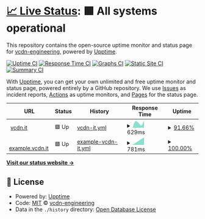 # [📈 Live Status](https://status.vcdn.it): <!--live status--> **🟩 All systems operational**

This repository contains the open-source uptime monitor and status page for [vcdn-engineering](https://status.vcdn.it), powered by [Upptime](https://github.com/upptime/upptime).

[![Uptime CI](https://github.com/koj-co/upptime/workflows/Uptime%20CI/badge.svg)](https://github.com/koj-co/upptime/actions?query=workflow%3A%22Uptime+CI%22)
[![Response Time CI](https://github.com/koj-co/upptime/workflows/Response%20Time%20CI/badge.svg)](https://github.com/koj-co/upptime/actions?query=workflow%3A%22Response+Time+CI%22)
[![Graphs CI](https://github.com/koj-co/upptime/workflows/Graphs%20CI/badge.svg)](https://github.com/koj-co/upptime/actions?query=workflow%3A%22Graphs+CI%22)
[![Static Site CI](https://github.com/koj-co/upptime/workflows/Static%20Site%20CI/badge.svg)](https://github.com/koj-co/upptime/actions?query=workflow%3A%22Static+Site+CI%22)
[![Summary CI](https://github.com/koj-co/upptime/workflows/Summary%20CI/badge.svg)](https://github.com/koj-co/upptime/actions?query=workflow%3A%22Summary+CI%22)

With [Upptime](https://upptime.js.org), you can get your own unlimited and free uptime monitor and status page, powered entirely by a GitHub repository. We use [Issues](https://github.com/vcdn-engineering/status/issues) as incident reports, [Actions](https://github.com/vcdn-engineering/status/actions) as uptime monitors, and [Pages](https://status.vcdn.it) for the status page.

<!--start: status pages-->
<!-- This summary is generated by Upptime (https://github.com/upptime/upptime) -->
<!-- Do not edit this manually, your changes will be overwritten -->
<!-- prettier-ignore -->
| URL | Status | History | Response Time | Uptime |
| --- | ------ | ------- | ------------- | ------ |
| <img alt="" src="https://favicons.githubusercontent.com/vcdn.it" height="13"> [vcdn.it](https://vcdn.it) | 🟩 Up | [vcdn-it.yml](https://github.com/vcdn-engineering/status/commits/master/history/vcdn-it.yml) | <details><summary><img alt="Response time graph" src="./graphs/vcdn-it/response-time-week.png" height="20"> 629ms</summary><br><a href="https://status.vcdn.it/history/vcdn-it"><img alt="Response time 629" src="https://img.shields.io/endpoint?url=https%3A%2F%2Fraw.githubusercontent.com%2Fvcdn-engineering%2Fstatus%2Fmaster%2Fapi%2Fvcdn-it%2Fresponse-time.json"></a><br><a href="https://status.vcdn.it/history/vcdn-it"><img alt="24-hour response time 629" src="https://img.shields.io/endpoint?url=https%3A%2F%2Fraw.githubusercontent.com%2Fvcdn-engineering%2Fstatus%2Fmaster%2Fapi%2Fvcdn-it%2Fresponse-time-day.json"></a><br><a href="https://status.vcdn.it/history/vcdn-it"><img alt="7-day response time 629" src="https://img.shields.io/endpoint?url=https%3A%2F%2Fraw.githubusercontent.com%2Fvcdn-engineering%2Fstatus%2Fmaster%2Fapi%2Fvcdn-it%2Fresponse-time-week.json"></a><br><a href="https://status.vcdn.it/history/vcdn-it"><img alt="30-day response time 629" src="https://img.shields.io/endpoint?url=https%3A%2F%2Fraw.githubusercontent.com%2Fvcdn-engineering%2Fstatus%2Fmaster%2Fapi%2Fvcdn-it%2Fresponse-time-month.json"></a><br><a href="https://status.vcdn.it/history/vcdn-it"><img alt="1-year response time 629" src="https://img.shields.io/endpoint?url=https%3A%2F%2Fraw.githubusercontent.com%2Fvcdn-engineering%2Fstatus%2Fmaster%2Fapi%2Fvcdn-it%2Fresponse-time-year.json"></a></details> | <details><summary><a href="https://status.vcdn.it/history/vcdn-it">91.66%</a></summary><a href="https://status.vcdn.it/history/vcdn-it"><img alt="All-time uptime 91.66%" src="https://img.shields.io/endpoint?url=https%3A%2F%2Fraw.githubusercontent.com%2Fvcdn-engineering%2Fstatus%2Fmaster%2Fapi%2Fvcdn-it%2Fuptime.json"></a><br><a href="https://status.vcdn.it/history/vcdn-it"><img alt="24-hour uptime 91.66%" src="https://img.shields.io/endpoint?url=https%3A%2F%2Fraw.githubusercontent.com%2Fvcdn-engineering%2Fstatus%2Fmaster%2Fapi%2Fvcdn-it%2Fuptime-day.json"></a><br><a href="https://status.vcdn.it/history/vcdn-it"><img alt="7-day uptime 91.66%" src="https://img.shields.io/endpoint?url=https%3A%2F%2Fraw.githubusercontent.com%2Fvcdn-engineering%2Fstatus%2Fmaster%2Fapi%2Fvcdn-it%2Fuptime-week.json"></a><br><a href="https://status.vcdn.it/history/vcdn-it"><img alt="30-day uptime 91.66%" src="https://img.shields.io/endpoint?url=https%3A%2F%2Fraw.githubusercontent.com%2Fvcdn-engineering%2Fstatus%2Fmaster%2Fapi%2Fvcdn-it%2Fuptime-month.json"></a><br><a href="https://status.vcdn.it/history/vcdn-it"><img alt="1-year uptime 91.66%" src="https://img.shields.io/endpoint?url=https%3A%2F%2Fraw.githubusercontent.com%2Fvcdn-engineering%2Fstatus%2Fmaster%2Fapi%2Fvcdn-it%2Fuptime-year.json"></a></details>
| <img alt="" src="https://favicons.githubusercontent.com/example.vcdn.it" height="13"> [example.vcdn.it](https://example.vcdn.it) | 🟩 Up | [example-vcdn-it.yml](https://github.com/vcdn-engineering/status/commits/master/history/example-vcdn-it.yml) | <details><summary><img alt="Response time graph" src="./graphs/example-vcdn-it/response-time-week.png" height="20"> 781ms</summary><br><a href="https://status.vcdn.it/history/example-vcdn-it"><img alt="Response time 781" src="https://img.shields.io/endpoint?url=https%3A%2F%2Fraw.githubusercontent.com%2Fvcdn-engineering%2Fstatus%2Fmaster%2Fapi%2Fexample-vcdn-it%2Fresponse-time.json"></a><br><a href="https://status.vcdn.it/history/example-vcdn-it"><img alt="24-hour response time 781" src="https://img.shields.io/endpoint?url=https%3A%2F%2Fraw.githubusercontent.com%2Fvcdn-engineering%2Fstatus%2Fmaster%2Fapi%2Fexample-vcdn-it%2Fresponse-time-day.json"></a><br><a href="https://status.vcdn.it/history/example-vcdn-it"><img alt="7-day response time 781" src="https://img.shields.io/endpoint?url=https%3A%2F%2Fraw.githubusercontent.com%2Fvcdn-engineering%2Fstatus%2Fmaster%2Fapi%2Fexample-vcdn-it%2Fresponse-time-week.json"></a><br><a href="https://status.vcdn.it/history/example-vcdn-it"><img alt="30-day response time 781" src="https://img.shields.io/endpoint?url=https%3A%2F%2Fraw.githubusercontent.com%2Fvcdn-engineering%2Fstatus%2Fmaster%2Fapi%2Fexample-vcdn-it%2Fresponse-time-month.json"></a><br><a href="https://status.vcdn.it/history/example-vcdn-it"><img alt="1-year response time 781" src="https://img.shields.io/endpoint?url=https%3A%2F%2Fraw.githubusercontent.com%2Fvcdn-engineering%2Fstatus%2Fmaster%2Fapi%2Fexample-vcdn-it%2Fresponse-time-year.json"></a></details> | <details><summary><a href="https://status.vcdn.it/history/example-vcdn-it">100.00%</a></summary><a href="https://status.vcdn.it/history/example-vcdn-it"><img alt="All-time uptime 100.00%" src="https://img.shields.io/endpoint?url=https%3A%2F%2Fraw.githubusercontent.com%2Fvcdn-engineering%2Fstatus%2Fmaster%2Fapi%2Fexample-vcdn-it%2Fuptime.json"></a><br><a href="https://status.vcdn.it/history/example-vcdn-it"><img alt="24-hour uptime 100.00%" src="https://img.shields.io/endpoint?url=https%3A%2F%2Fraw.githubusercontent.com%2Fvcdn-engineering%2Fstatus%2Fmaster%2Fapi%2Fexample-vcdn-it%2Fuptime-day.json"></a><br><a href="https://status.vcdn.it/history/example-vcdn-it"><img alt="7-day uptime 100.00%" src="https://img.shields.io/endpoint?url=https%3A%2F%2Fraw.githubusercontent.com%2Fvcdn-engineering%2Fstatus%2Fmaster%2Fapi%2Fexample-vcdn-it%2Fuptime-week.json"></a><br><a href="https://status.vcdn.it/history/example-vcdn-it"><img alt="30-day uptime 100.00%" src="https://img.shields.io/endpoint?url=https%3A%2F%2Fraw.githubusercontent.com%2Fvcdn-engineering%2Fstatus%2Fmaster%2Fapi%2Fexample-vcdn-it%2Fuptime-month.json"></a><br><a href="https://status.vcdn.it/history/example-vcdn-it"><img alt="1-year uptime 100.00%" src="https://img.shields.io/endpoint?url=https%3A%2F%2Fraw.githubusercontent.com%2Fvcdn-engineering%2Fstatus%2Fmaster%2Fapi%2Fexample-vcdn-it%2Fuptime-year.json"></a></details>

<!--end: status pages-->

[**Visit our status website →**](https://status.vcdn.it)

## 📄 License

- Powered by: [Upptime](https://github.com/upptime/upptime)
- Code: [MIT](./LICENSE) © [vcdn-engineering](https://status.vcdn.it)
- Data in the `./history` directory: [Open Database License](https://opendatacommons.org/licenses/odbl/1-0/)
